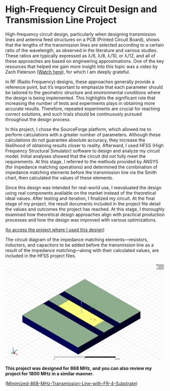 
# High-Frequency Circuit Design and Transmission Line Project

High-frequency circuit design, particularly when designing transmission lines and antenna feed structures on a PCB (Printed Circuit Board), shows that the lengths of the transmission lines are selected according to a certain ratio of the wavelength, as observed in the literature and various studies. These ratios are typically expressed as λ/6, λ/8, λ/10, or λ/12, and all of these approaches are based on engineering approximations. One of the key resources that helped me gain more insight into this topic was a video by Zach Paterson ([Watch here](https://www.youtube.com/watch?v=raG6piNjtxE&pp=ygUWYWx0aXVtIGFjYWRlbXkgcmYgY2FsYw%3D%3D)), for which I am deeply grateful.

In RF (Radio Frequency) designs, these approaches generally provide a reference point, but it’s important to emphasize that each parameter should be tailored to the geometric structure and environmental conditions where the design is being implemented. This highlights the significant role that increasing the number of tests and experiments plays in obtaining more accurate results. Therefore, repeated experiments are crucial for reaching correct solutions, and such trials should be continuously pursued throughout the design process.

In this project, I chose the SourceForge platform, which allowed me to perform calculations with a greater number of parameters. Although these calculations do not guarantee absolute accuracy, they increase the likelihood of obtaining results closer to reality. Afterward, I used HFSS (High Frequency Structural Simulator) software to design and analyze my circuit model. Initial analyses showed that the circuit did not fully meet the requirements. At this stage, I referred to the methods provided by ANSYS (for impedance matching operations) and determined the combination of impedance matching elements before the transmission line via the Smith chart, then calculated the values of these elements.

Since this design was intended for real-world use, I reevaluated the design using real components available on the market instead of the theoretical ideal values. After testing and iteration, I finalized my circuit. At the final stage of my project, the result documents included in the project file detail the values and outcomes the project has reached. At this stage, I thoroughly examined how theoretical design approaches align with practical production processes and how the design was improved with various optimizations.

([to access the project where I used this design](https://github.com/FTHGL/LoRa_MuPr-VAF4751))

The circuit diagram of the impedance matching elements—resistors, inductors, and capacitors to be added before the transmission line as a result of the impedance matching—along with their calculated values, are included in the HFSS project files.

![MODEL](model.png)

**This project was designed for **868 MHz**, and you can also review my project for **1800 MHz** in a similar manner.**

([Minimized-868-MHz-Transmission-Line-with-FR-4-Substrate](https://github.com/FTHGL/Minimized-868MHz-Transmission-Line-with-FR-4-Substrate))



